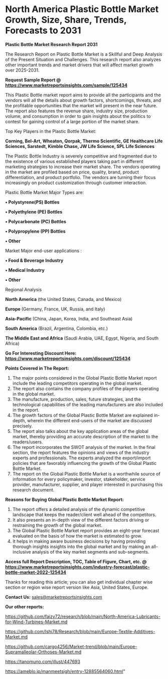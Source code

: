 # North America Plastic Bottle Market Growth, Size, Share, Trends, Forecasts to 2031

<strong>Plastic Bottle Market Research Report 2031</strong>

The Research Report on Plastic Bottle Market is a Skillful and Deep Analysis of the Present Situation and Challenges. This research report also analyzes other important trends and market drivers that will affect market growth over 2025-2031.

<strong>Request Sample Report @ <a href=https://www.marketreportsinsights.com/sample/125434>https://www.marketreportsinsights.com/sample/125434</a></strong>

This Plastic Bottle market report aims to provide all the participants and the vendors will all the details about growth factors, shortcomings, threats, and the profitable opportunities that the market will present in the near future. The report also features the revenue share, industry size, production volume, and consumption in order to gain insights about the politics to contest for gaining control of a large portion of the market share.

Top Key Players in the Plastic Bottle Market:

<strong>Corning, Bel-Art, Wheaton, Qorpak, Thermo Scientific, GE Healthcare Life Sciences, Sarstedt, Kimble Chase, JW Life Science, SPL Life Sciences</strong>

The Plastic Bottle Industry is severely competitive and fragmented due to the existence of various established players taking part in different marketing strategies to increase their market share. The vendors operating in the market are profiled based on price, quality, brand, product differentiation, and product portfolio. The vendors are turning their focus increasingly on product customization through customer interaction.

Plastic Bottle Market Major Types are:

<strong>• Polystyrene(PS) Bottles

• Polyethylene (PE) Bottles

• Polycarbonate (PC) Bottles

• Polypropylene (PP) Bottles

• Other</strong>

Market Major end-user applications :

<strong>• Food & Beverage Industry

• Medical Industry

• Other</strong>

Regional Analysis

</u><strong><b>North America</b></strong> (the United States, Canada, and Mexico)

<strong><b>Europe </b></strong>(Germany, France, UK, Russia, and Italy)

<strong><b>Asia-Pacific</b></strong> (China, Japan, Korea, India, and Southeast Asia)

<strong><b>South America</b></strong> (Brazil, Argentina, Colombia, etc.)

<strong><b>The Middle East and Africa</b></strong> (Saudi Arabia, UAE, Egypt, Nigeria, and South Africa)

<strong>Go For Interesting Discount Here: <a href=https://www.marketreportsinsights.com/discount/125434>https://www.marketreportsinsights.com/discount/125434</a></strong>

<strong>Points Covered in The Report:</strong>
<ol>
  <li>The major points considered in the Global Plastic Bottle Market report include the leading competitors operating in the global market.</li>
  <li>The report also contains the company profiles of the players operating in the global market.</li>
  <li>The manufacture, production, sales, future strategies, and the technological capabilities of the leading manufacturers are also included in the report.</li>
  <li>The growth factors of the Global Plastic Bottle Market are explained in-depth, wherein the different end-users of the market are discussed precisely.</li>
  <li>The report also talks about the key application areas of the global market, thereby providing an accurate description of the market to the readers/users.</li>
  <li>The report incorporates the SWOT analysis of the market. In the final section, the report features the opinions and views of the industry experts and professionals. The experts analyzed the export/import policies that are favorably influencing the growth of the Global Plastic Bottle Market.</li>
  <li>The report on the Global Plastic Bottle Market is a worthwhile source of information for every policymaker, investor, stakeholder, service provider, manufacturer, supplier, and player interested in purchasing this research document.</li>
</ol>
<strong>Reasons for Buying Global Plastic Bottle Market Report:</strong>

<ol>
  <li>The report offers a detailed analysis of the dynamic competitive landscape that keeps the reader/client well ahead of the competitors.</li>
  <li>It also presents an in-depth view of the different factors driving or restraining the growth of the global market.</li>
  <li>The Global Plastic Bottle Market report provides an eight-year forecast evaluated on the basis of how the market is estimated to grow.</li>
  <li>It helps in making aware business decisions by having providing thorough insights insights into the global market and by making an all-inclusive analysis of the key market segments and sub-segments.</li>
</ol>
<strong>Access full Report Description, TOC, Table of Figure, Chart, etc. @ <a href=https://www.marketreportsinsights.com/industry-forecast/plastic-bottle-market-2022-125434>https://www.marketreportsinsights.com/industry-forecast/plastic-bottle-market-2022-125434</a></strong>


Thanks for reading this article; you can also get individual chapter wise section or region wise report version like Asia, United States, Europe.

<strong>Contact Us:</strong>
sales@marketreportsinsights.com

<strong>Our other reports:</strong>

<a href=https://github.com/faizy72/research/blob/main/North-America-Lubricants-for-Wind-Turbines-Market.md>https://github.com/faizy72/research/blob/main/North-America-Lubricants-for-Wind-Turbines-Market.md</a>

<a href=https://github.com/Ishi78/Research/blob/main/Europe-Textile-Additives-Market.md>https://github.com/Ishi78/Research/blob/main/Europe-Textile-Additives-Market.md</a>

<a href=https://github.com/cargo4256/Market-trend/blob/main/Europe-Supramalleolar-Orthoses-Market.md>https://github.com/cargo4256/Market-trend/blob/main/Europe-Supramalleolar-Orthoses-Market.md</a>

<a href=https://tanomuno.com/illust/447693>https://tanomuno.com/illust/447693</a>

<a href=https://ameblo.jp/manmeetsigh/entry-12885564060.html>https://ameblo.jp/manmeetsigh/entry-12885564060.html</a>"
